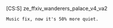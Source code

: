 [CS:S] ze_ffxiv_wanderers_palace_v4_va2
```"ffxiv_wanderers_palace_v4_va2"
Music fix, now it's 50% more quiet.
```